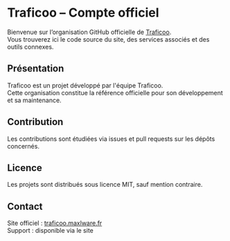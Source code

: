 # Traficoo – Compte officiel

Bienvenue sur l’organisation GitHub officielle de [Traficoo](https://traficoo.maxlware.fr).  
Vous trouverez ici le code source du site, des services associés et des outils connexes.

## Présentation
Traficoo est un projet développé par l'équipe Traficoo.  
Cette organisation constitue la référence officielle pour son développement et sa maintenance.

## Contribution
Les contributions sont étudiées via issues et pull requests sur les dépôts concernés.  

## Licence
Les projets sont distribués sous licence MIT, sauf mention contraire.

## Contact
Site officiel : [traficoo.maxlware.fr](https://traficoo.maxlware.fr)  
Support : disponible via le site
